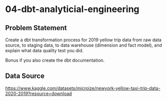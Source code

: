 # 04-dbt-analyticial-engineering

## Problem Statement
Create a dbt transformation process for 2019 yellow trip data from raw data source, to staging data, to
data warehouse (dimension and fact model), and explain what data quality test you did.

Bonus if you also create the dbt documentation.

## Data Source
https://www.kaggle.com/datasets/microize/newyork-yellow-taxi-trip-data-2020-2019?resource=download
